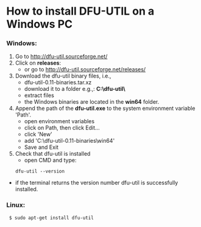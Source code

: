 # How to install DFU-UTIL on a Windows PC


### Windows:

1. Go to http://dfu-util.sourceforge.net/
2. Click on **releases**:
	- or go to http://dfu-util.sourceforge.net/releases/
2. Download the dfu-util binary files, i.e.,
	- dfu-util-0.11-binaries.tar.xz
	- download it to a folder e.g.,: **C:\dfu-util\\**
	- extract files
	- the Windows binaries are located in the **win64** folder.
3. Append the path of the **dfu-util.exe** to the system environment variable 'Path'.
	- open environment variables
	- click on Path, then click Edit...
	- click 'New'
	- add 'C:\dfu-util-0.11-binaries\win64'
	- Save and Exit
4. Check that dfu-util is installed
	- open CMD and type:
	```
	dfu-util --version
	```
  - if the terminal returns the version number dfu-util is successfully installed.  

### Linux:
```
 $ sudo apt-get install dfu-util
 ```
 
 

